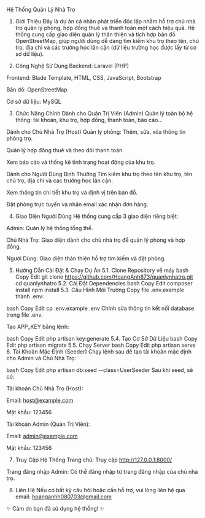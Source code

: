 Hệ Thống Quản Lý Nhà Trọ
1. Giới Thiệu
Đây là dự án cá nhân phát triển độc lập nhằm hỗ trợ chủ nhà trọ quản lý phòng, hợp đồng thuê và thanh toán một cách hiệu quả. Hệ thống cung cấp giao diện quản lý thân thiện và tích hợp bản đồ OpenStreetMap, giúp người dùng dễ dàng tìm kiếm khu trọ theo tên, chủ trọ, địa chỉ và các trường học lân cận (dữ liệu trường học được lấy từ cơ sở dữ liệu).

2. Công Nghệ Sử Dụng
Backend: Laravel (PHP)

Frontend: Blade Template, HTML, CSS, JavaScript, Bootstrap

Bản đồ: OpenStreetMap

Cơ sở dữ liệu: MySQL

3. Chức Năng Chính
Dành cho Quản Trị Viên (Admin)
Quản lý toàn bộ hệ thống: tài khoản, khu trọ, hợp đồng, thanh toán, báo cáo…

Dành cho Chủ Nhà Trọ (Host)
Quản lý phòng: Thêm, sửa, xóa thông tin phòng trọ.

Quản lý hợp đồng thuê và theo dõi thanh toán.

Xem báo cáo và thống kê tình trạng hoạt động của khu trọ.

Dành cho Người Dùng Bình Thường
Tìm kiếm khu trọ theo tên khu trọ, tên chủ trọ, địa chỉ và các trường học lân cận.

Xem thông tin chi tiết khu trọ và định vị trên bản đồ.

Đặt phòng trực tuyến và nhận email xác nhận đơn hàng.

4. Giao Diện Người Dùng
Hệ thống cung cấp 3 giao diện riêng biệt:

Admin: Quản lý hệ thống tổng thể.

Chủ Nhà Trọ: Giao diện dành cho chủ nhà trọ để quản lý phòng và hợp đồng.

Người Dùng: Giao diện thân thiện hỗ trợ tìm kiếm và đặt phòng.

5. Hướng Dẫn Cài Đặt & Chạy Dự Án
5.1. Clone Repository về máy
bash
Copy
Edit
git clone https://github.com/HoangAnh873/quanlynhatro.git
cd quanlynhatro
5.2. Cài Đặt Dependencies
bash
Copy
Edit
composer install
npm install
5.3. Cấu Hình Môi Trường
Copy file .env.example thành .env:

bash
Copy
Edit
cp .env.example .env
Chỉnh sửa thông tin kết nối database trong file .env.

Tạo APP_KEY bằng lệnh:

bash
Copy
Edit
php artisan key:generate
5.4. Tạo Cơ Sở Dữ Liệu
bash
Copy
Edit
php artisan migrate
5.5. Chạy Server
bash
Copy
Edit
php artisan serve
6. Tài Khoản Mặc Định (Seeder)
Chạy lệnh sau để tạo tài khoản mặc định cho Admin và Chủ Nhà Trọ:

bash
Copy
Edit
php artisan db:seed --class=UserSeeder
Sau khi seed, sẽ có:

Tài khoản Chủ Nhà Trọ (Host):

Email: host@example.com

Mật khẩu: 123456

Tài khoản Admin (Quản Trị Viên):

Email: admin@example.com

Mật khẩu: 123456

7. Truy Cập Hệ Thống
Trang chủ: Truy cập http://127.0.0.1:8000/

Trang đăng nhập Admin: Có thể đăng nhập từ trang đăng nhập của chủ nhà trọ.

8. Liên Hệ
Nếu có bất kỳ câu hỏi hoặc cần hỗ trợ, vui lòng liên hệ qua email: hoanganhh080703@gmail.com

✨ Cảm ơn bạn đã sử dụng hệ thống! ✨
